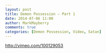 ```yaml
---
layout: post
title: Demon Possession – Part 1
date: 2014-07-06 11:00
author: MarkMayberry
comments: true
categories: [Demon Possession, Video, Satan]
---
```

http://vimeo.com/100129053
